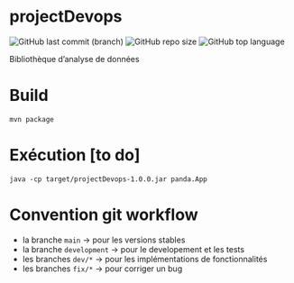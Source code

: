 # projectDevops

![GitHub last commit (branch)](https://img.shields.io/github/last-commit/etiennereat/projectDevops/main)
![GitHub repo size](https://img.shields.io/github/repo-size/etiennereat/projectDevops)
![GitHub top language](https://img.shields.io/github/languages/top/etiennereat/projectDevops/development)

Bibliothèque d’analyse de données

# Build

`mvn package`

# Exécution [to do]

`java -cp target/projectDevops-1.0.0.jar panda.App`

# Convention git workflow

- la branche `main` -> pour les versions stables
- la branche `development` -> pour le developement et les tests
- les branches `dev/*` -> pour les implémentations de fonctionnalités
- les branches `fix/*` -> pour corriger un bug